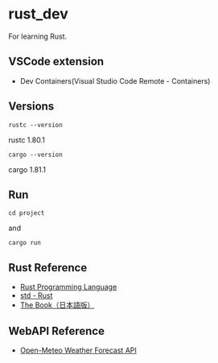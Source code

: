 # rust_dev

For learning Rust.

## VSCode extension

 - Dev Containers(Visual Studio Code Remote - Containers)

## Versions

```
rustc --version
```

rustc 1.80.1

```
cargo --version
```

cargo 1.81.1

## Run

```
cd project
```

and

```
cargo run
```

## Rust Reference

- [Rust Programming Language](https://www.rust-lang.org/)
- [std - Rust](https://doc.rust-lang.org/std/index.html)
- [The Book（日本語版）](https://doc.rust-jp.rs/book-ja/)

## WebAPI Reference
- [Open-Meteo Weather Forecast API](https://open-meteo.com/en/docs)
